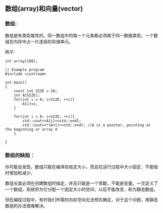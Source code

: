 ## 数组\(array\)和向量\(vector\)

### 数组:

数组是有类型属性的。同一数组中的每一个元素都必须属于同一数据类型。一个数组在内存中占一片连续的存储单元。

例子:

```
int array[100];
```

```
// Example program
#include <iostream>

int main()
{
    const int SIZE = 10;
    int A[SIZE];
    for(int i = 0; i<SIZE; ++i){
        A[i]=i; 
    }
    
    for(int i = 0; i<SIZE; ++i){
        std::cout<<A[i]<<std::endl;    
        std::cout<<*(A+i)<<std::endl; //A is a pointer, pointing at the beginning or array A   
    }

}

```

### 数组的缺陷：

你可能会发现，数组只能在编译前给定大小，而且在运行过程中大小固定，不能临时增加和减少。

数组长度必须在创建数组时指定，并且只能是一个常数，不能是变量。一旦定义了一个数组，系统将为它分配一个固定大小的空间，以后不能改变，称为静态数组。

但在编程过程中，有时我们所需的内存空间无法预先确定，对于这个问题，用静态数组的办法很难解决。

